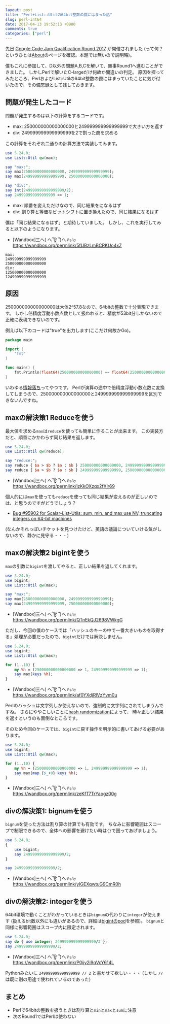 ```yaml
---
layout: post
title: "Perl+List::Utilの64bit整数の罠にはまった話"
slug: perl-int64
date: 2017-04-13 19:52:13 +0900
comments: true
categories: ["perl"]
---
```


先日 [Google Code Jam Qualification Round 2017](https://code.google.com/codejam/contest/3264486/dashboard) が開催されました
(って何？というひとは[About](https://code.google.com/codejam/about)のページを確認。本題では無いので説明略)。

僕もこれに参加して、D以外の問題A,B,Cを解いて、無事Round1へ進むことができました。
しかしPerlで解いたC-largeだけ何故か間違いの判定。
原因を探ってみたところ、PerlおよびList::Utilの64bit整数の罠にはまっていたことに気が付いたので、その備忘録として残しておきます。

<!-- More -->

## 問題が発生したコード

問題が発生するのは以下の計算をするコードです。

- max: 250000000000000000と249999999999999999で大きい方を返す
- div: 249999999999999999を2で割った商を求める

この計算をそれぞれ二通りの計算方法で実装してみます。

``` perl
use 5.24.0;
use List::Util qw(max);

say "max:";
say max(250000000000000000, 249999999999999999);
say max(249999999999999999, 250000000000000000);

say "div:";
say int(249999999999999999/2);
say 249999999999999999 >> 1;
```

- max: 順番を変えただけなので、同じ結果をになるはず
- div: 割り算と等価なビットシフトに置き換えたので、同じ結果になるはず

僕は「同じ結果になるはず」と期待していました。
しかし、これを実行してみると以下のようになります。

- [Wandbox]三へ( へ՞ਊ ՞)へ ﾊｯﾊｯ <https://wandbox.org/permlink/5fUBzLmBCRKUo4xZ>

``` plain
max:
249999999999999999
250000000000000000
div:
125000000000000000
124999999999999999
```

## 原因

250000000000000000は大体2^57.8なので、64bitの整数で十分表現できます。
しかし倍精度浮動小数点数として扱われると、精度が53bit分しかないので正確に表現できないのです。

例えば以下のコードは"true"を出力します(ここだけ何故かGo)。

``` go
package main

import (
	"fmt"
)

func main() {
	fmt.Println(float64(250000000000000000) == float64(250000000000000000-1))
}
```

いわゆる[情報落ち](https://ja.wikipedia.org/wiki/%E8%AA%A4%E5%B7%AE#.E6.83.85.E5.A0.B1.E8.90.BD.E3.81.A1)ってやつです。
Perlが演算の途中で倍精度浮動小数点数に変換してしまうので、250000000000000000と249999999999999999を区別できないんですね。


## maxの解決策1 Reduceを使う

最大値を求める`max`は`reduce`を使っても簡単に作ることが出来ます。
この実装方だと、順番にかかわらず同じ結果を返します。

``` perl
use 5.24.0;
use List::Util qw(reduce);

say "reduce:";
say reduce { $a > $b ? $a : $b } 250000000000000000, 249999999999999999;
say reduce { $a > $b ? $a : $b } 249999999999999999, 250000000000000000;
```

- [Wandbox]三へ( へ՞ਊ ՞)へ ﾊｯﾊｯ <https://wandbox.org/permlink/lzKkOXzqx2fXlr69>

個人的には`max`を使っても`reduce`を使っても同じ結果が変えるのが正しいのでは、と思うのですがどうでしょう？

- [Bug #95902 for Scalar-List-Utils: sum, min, and max use NV, truncating integers on 64-bit machines](https://rt.cpan.org/Public/Bug/Display.html?id=95902)

(なんかそれっぽいチケットを見つけたけど、英語の議論についていける気がしないので、静かに見守る・・・)


## maxの解決策2 bigintを使う

`max`の引数に`bigint`を渡してやると、正しい結果を返してくれます。

``` perl
use 5.24.0;
use bigint;
use List::Util qw(max);

say "max:";
say max(250000000000000000, 249999999999999999);
say max(249999999999999999, 250000000000000000);
```

- [Wandbox]三へ( へ՞ਊ ՞)へ ﾊｯﾊｯ <https://wandbox.org/permlink/QTnEkQJ2698VWkgG>

ただし、今回の僕のケースでは「ハッシュのキーの中で一番大きいものを取得する」処理が必要だったので、`bigint`だけでは解決しません。

``` perl
use 5.24.0;
use bigint;
use List::Util qw(max);

for (1..10) {
    my %h = (250000000000000000 => 1, 249999999999999999 => 1);
    say max(keys %h);
}
```

- [Wandbox]三へ( へ՞ਊ ՞)へ ﾊｯﾊｯ <https://wandbox.org/permlink/af0YXdjRlVzYvm0u>

Perlのハッシュは文字列しか使えないので、強制的に文字列にされてしまうんですね。
さらにややこしいことに[hash randomization](http://akiym.hateblo.jp/entry/2013/05/22/122438)によって、
時々正しい結果を返すというのも面倒なところです。

そのため今回のケースでは、`bigint`に戻す操作を明示的に書いてあげる必要があります。

``` perl
use 5.24.0;
use bigint;
use List::Util qw(max);

for (1..10) {
    my %h = (250000000000000000 => 1, 249999999999999999 => 1);
    say max(map {$_+0} keys %h);
}
```

- [Wandbox]三へ( へ՞ਊ ՞)へ ﾊｯﾊｯ <https://wandbox.org/permlink/zeKfT7TrYaogz00g>


## divの解決策1: bignumを使う

`bignum`を使った方法は割り算の計算でも有効です。
ちなみに影響範囲はスコープで制限できるので、全体への影響を避けたい時は`{}`で囲ってあげましょう。

``` perl
use 5.24.0;
{
    use bigint;
    say 249999999999999999/2;
}

say 249999999999999999/2;
```

- [Wandbox]三へ( へ՞ਊ ՞)へ ﾊｯﾊｯ <https://wandbox.org/permlink/yIGEXqwtuG9CmR0h>


## divの解決策2: integerを使う

64bit環境で動くことがわかっているときは`bignum`の代わりに`integer`が使えます
(扱えるbit数以外にも違いがあるので、詳細は[bigintのpod](http://perldoc.jp/docs/modules/bignum-0.23/bigint.pod)を参照)。
`bignum`と同様に影響範囲はスコープ内に限定されます。

``` perl
use 5.24.0;
say do { use integer; 249999999999999999/2 };
say 249999999999999999/2;
```

- [Wandbox]三へ( へ՞ਊ ՞)へ ﾊｯﾊｯ <https://wandbox.org/permlink/P0ijy2i9qVcY614L>

Pythonみたいに `249999999999999999 // 2` と書かせて欲しい・・・
(しかし `//` は既に別の用途で使われているのであった)


## まとめ

- Perlで64bitの整数を扱うときは割り算と`min`と`max`と`sum`に注意
- 次のRound1ではPerlは使わない
